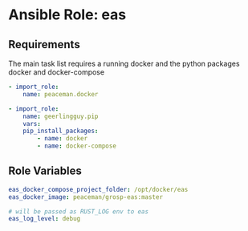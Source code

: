 Ansible Role: eas
=================

Requirements
------------

The main task list requires a running docker and the python packages
docker and docker-compose

```yaml
- import_role:
    name: peaceman.docker

- import_role:
    name: geerlingguy.pip
    vars:
    pip_install_packages:
        - name: docker
        - name: docker-compose
```


Role Variables
--------------

```yaml
eas_docker_compose_project_folder: /opt/docker/eas
eas_docker_image: peaceman/grosp-eas:master

# will be passed as RUST_LOG env to eas
eas_log_level: debug
```

